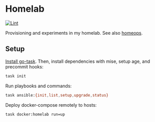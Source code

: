 # Homelab

[![Lint](https://github.com/brettinternet/homelab/actions/workflows/lint.yaml/badge.svg)](https://github.com/brettinternet/homelab/actions/workflows/lint.yaml)

Provisioning and experiments in my homelab. See also [homeops](https://github.com/brettinternet/homeops).

## Setup

[Install go-task](https://taskfile.dev/installation/). Then, install dependencies with mise, setup age, and precommit hooks:

```sh
task init
```

Run playbooks and commands:

```sh
task ansible:{init,list,setup,upgrade,status}
```

Deploy docker-compose remotely to hosts:

```sh
task docker:homelab run=up
```

